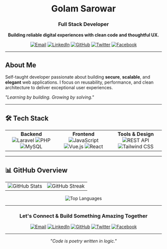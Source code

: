 <div align="center">

# Golam Sarowar
### Full Stack Developer

**Building reliable digital experiences with clean code and thoughtful UX.**

[![Email](https://img.shields.io/badge/Email-D14836?style=for-the-badge&logo=gmail&logoColor=white)](mailto:golamsarowar@example.com)
[![LinkedIn](https://img.shields.io/badge/LinkedIn-0A66C2?style=for-the-badge&logo=linkedin&logoColor=white)](https://linkedin.com/in/iamgolam)
[![GitHub](https://img.shields.io/badge/GitHub-181717?style=for-the-badge&logo=github&logoColor=white)](https://github.com/iamgolam)
[![Twitter](https://img.shields.io/badge/Twitter-0F1419?style=for-the-badge&logo=x&logoColor=white)](https://twitter.com/iamgolam)
[![Facebook](https://img.shields.io/badge/Facebook-1877F2?style=for-the-badge&logo=facebook&logoColor=white)](https://facebook.com/iamgolam)

</div>

---

## About Me

Self-taught developer passionate about building **secure**, **scalable**, and **elegant** web applications. I focus on reusability, performance, and clean architecture to deliver exceptional user experiences.

*"Learning by building. Growing by solving."*

---

## 🛠️ Tech Stack

<table align="center">
<tr>
<td align="center" width="33%">
<strong>Backend</strong><br/>
<img src="https://img.shields.io/badge/Laravel-FF2D20?style=for-the-badge&logo=laravel&logoColor=white" alt="Laravel"/>
<img src="https://img.shields.io/badge/PHP-777BB4?style=for-the-badge&logo=php&logoColor=white" alt="PHP"/>
<img src="https://img.shields.io/badge/MySQL-4479A1?style=for-the-badge&logo=mysql&logoColor=white" alt="MySQL"/>
</td>
<td align="center" width="33%">
<strong>Frontend</strong><br/>
<img src="https://img.shields.io/badge/JavaScript-F7DF1E?style=for-the-badge&logo=javascript&logoColor=black" alt="JavaScript"/>
<img src="https://img.shields.io/badge/Vue.js-4FC08D?style=for-the-badge&logo=vue.js&logoColor=white" alt="Vue.js"/>
<img src="https://img.shields.io/badge/React-61DAFB?style=for-the-badge&logo=react&logoColor=black" alt="React"/>
</td>
<td align="center" width="33%">
<strong>Tools & Design</strong><br/>
<img src="https://img.shields.io/badge/REST_API-02569B?style=for-the-badge&logo=swagger&logoColor=white" alt="REST API"/>
<img src="https://img.shields.io/badge/Tailwind_CSS-38B2AC?style=for-the-badge&logo=tailwind-css&logoColor=white" alt="Tailwind CSS"/>
</td>
</tr>
</table>

---

## 📊 GitHub Overview

<div align="center">

<table>
<tr>
<td align="center">
<img src="https://github-readme-stats.vercel.app/api?username=iamgolam&show_icons=true&hide_title=true&theme=tokyonight&include_all_commits=true&rank_icon=github&hide_border=true" alt="GitHub Stats"/>
</td>
<td align="center">
<img src="https://github-readme-streak-stats.herokuapp.com?user=iamgolam&theme=tokyonight&hide_border=true" alt="GitHub Streak"/>
</td>
</tr>
</table>

<img src="https://github-readme-stats.vercel.app/api/top-langs/?username=iamgolam&layout=compact&theme=tokyonight&langs_count=8&hide_border=true" alt="Top Languages"/>


</div>

---

<div align="center">

### Let's Connect & Build Something Amazing Together

[![Email](https://img.shields.io/badge/Email-D14836?style=for-the-badge&logo=gmail&logoColor=white)](mailto:golamsarowar@example.com)
[![LinkedIn](https://img.shields.io/badge/LinkedIn-0A66C2?style=for-the-badge&logo=linkedin&logoColor=white)](https://linkedin.com/in/iamgolam)
[![GitHub](https://img.shields.io/badge/GitHub-181717?style=for-the-badge&logo=github&logoColor=white)](https://github.com/iamgolam)
[![Twitter](https://img.shields.io/badge/Twitter-0F1419?style=for-the-badge&logo=x&logoColor=white)](https://twitter.com/iamgolam)
[![Facebook](https://img.shields.io/badge/Facebook-1877F2?style=for-the-badge&logo=facebook&logoColor=white)](https://facebook.com/iamgolam)

---

*"Code is poetry written in logic."*

</div>
